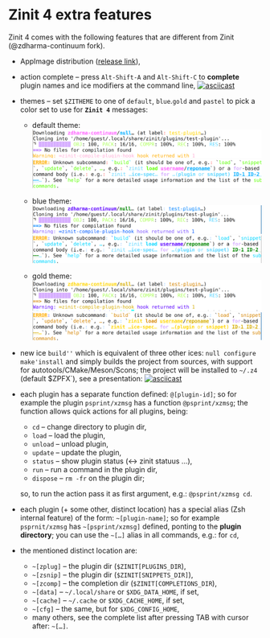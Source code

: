 # Zinit 4 extra features

Zinit 4 comes with the following features that are different from Zinit (@zdharma-continuum fork).

- AppImage distribution ([release link](https://github.com/psprint/Zinit-4/releases/tag/v4.0.1)),
- action complete – press `Alt-Shift-A` and `Alt-Shift-C` to **complete** plugin names and ice modifiers at the command line,
  [![asciicast](https://asciinema.org/a/609096.svg)](https://asciinema.org/a/609096)
- themes – set `$ZITHEME` to one of `default`, `blue`.`gold` and `pastel` to pick a color set to use for **`Zinit 4`** messages:
    - default theme:
    ![default](https://github.com/psprint/Zinit-4/blob/main/doc/img/def-in.png?raw=true)
    ![default](https://github.com/psprint/Zinit-4/blob/main/doc/img/def-w.png?raw=true)

    - blue theme:
    ![default](https://github.com/psprint/Zinit-4/blob/main/doc/img/blue-in.png?raw=true)
    ![default](https://github.com/psprint/Zinit-4/blob/main/doc/img/blue-w.png?raw=true)

    - gold theme:
    ![default](https://github.com/psprint/Zinit-4/blob/main/doc/img/gold-in.png?raw=true)
    ![default](https://github.com/psprint/Zinit-4/blob/main/doc/img/gold-w.png?raw=true)

- new ice `build''` which is equivalent of three other ices: `null configure make'install` and simply builds the project from sources, with support for autotools/CMake/Meson/Scons; the project will be installed to `~/.z4` (default $ZPFX`), see a presentation: [![asciicast](https://asciinema.org/a/609101.svg)](https://asciinema.org/a/609101)
- each plugin has a separate function defined: `@[plugin-id]`; so for example the plugin `psprint/xzmsg` has a function `@psprint/xzmsg`; the function allows quick actions for all plugins, being:
    - `cd` – change directory to plugin dir,
    - `load` – load the plugin,
    - `unload` – unload plugin,
    - `update` – update the plugin,
    - `status` – show plugin status (↔ zinit statuus …),
    - `run` – run a command in the plugin dir,
    - `dispose` – `rm -fr` on the plugin dir;

    so, to run the action pass it as first argument, e.g.: `@psprint/xzmsg cd`.
- each plugin (+ some other, distinct location) has a special alias (Zsh internal feature) of the form: `~[plugin-name]`; so for example `psprnit/xzmsg` has `~[psprint/xzmsg]` defined, ponting to the **plugin directory**; you can use the `~[…]` alias in all commands, e.g.: for `cd`,
- the mentioned distinct location are:
    - `~[zplug]` – the plugin dir (`$ZINIT[PLUGINS_DIR`),
    - `~[zsnip]` – the plugin dir (`$ZINIT[SNIPPETS_DIR]`),
    - `~[zcomp]` – the completion dir (`$ZINIT[COMPLETIONS_DIR`),
    - `~[data]` – `~/.local/share` or `$XDG_DATA_HOME`, if set,
    - `~[cache]` – `~/.cache` or `$XDG_CACHE_HOME`, if set,
    - `~[cfg]` – the same, but for `$XDG_CONFIG_HOME`,
    - many others, see the complete list after pressing TAB with cursor after: `~[…]`.


